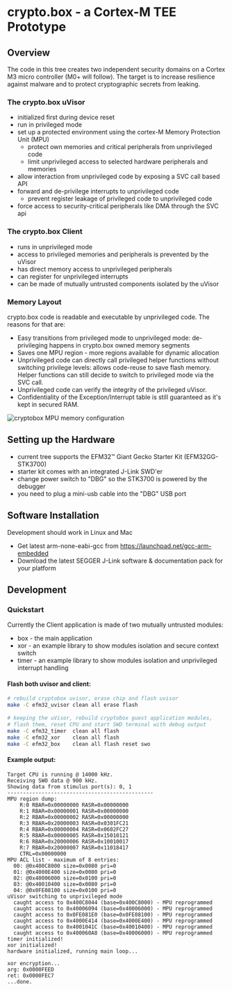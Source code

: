 # crypto.box - a Cortex-M TEE Prototype

## Overview
The code in this tree creates two independent security domains on a
Cortex M3 micro controller (M0+ will follow). The target is to increase
resilience against malware and to protect cryptographic secrets from leaking.

### The crypto.box uVisor
* initialized first during device reset
* run in privileged mode
* set up a protected environment using the cortex-M Memory Protection Unit (MPU)
	* protect own memories and critical peripherals from unprivileged code
	* limit unprivileged access to selected hardware peripherals and memories
* allow interaction from unprivileged code by exposing a SVC call based API
* forward and de-privilege interrupts to unprivileged code
	* prevent register leakage of privileged code to unprivileged code
* force access to security-critical peripherals like DMA through the SVC api

### The crypto.box Client
* runs in unprivileged mode
* access to privileged memories and peripherals is prevented by the uVisor
* has direct memory access to unprivileged peripherals
* can register for unprivileged interrupts
* can be made of mutually untrusted components isolated by the uVisor

### Memory Layout
crypto.box code is readable and executable by unprivileged code. The reasons for that are:
* Easy transitions from privileged mode to unprivileged mode: de-privileging happens in crypto.box owned memory segments
* Saves one MPU region - more regions available for dynamic allocation
* Unprivileged code can directly call privileged helper functions without switching privilege levels: allows code-reuse to save flash memory. Helper functions can still decide to switch to privileged mode via the SVC call.
* Unprivileged code can verify the integrity of the privileged uVisor.
* Confidentiality of the Exception/Interrupt table is still guaranteed as it's kept in secured RAM.

![cryptobox MPU memory configuration](https://github.com/ARM-RD/cryptobox/raw/images/efm32_uvisor/docs/memory-map.png "cryptobox MPU memory configuration")

## Setting up the Hardware

* current tree supports the EFM32™ Giant Gecko Starter Kit (EFM32GG-STK3700)
* starter kit comes with an integrated J-Link SWD'er
* change power switch to "DBG" so the STK3700 is powered by the debugger
* you need to plug a mini-usb cable into the "DBG" USB port

## Software Installation

Development should work in Linux and Mac
* Get latest arm-none-eabi-gcc from https://launchpad.net/gcc-arm-embedded
* Download the latest SEGGER J-Link software & documentation pack for your platform

## Development

### Quickstart

Currently the Client application is made of two mutually untrusted modules:
* box   - the main application
* xor   - an example library to show modules isolation and secure context switch
* timer - an example library to show modules isolation and unprivileged interrupt handling

#### Flash both uvisor and client:
```Bash
# rebuild cryptobox uvisor, erase chip and flash uvisor
make -C efm32_uvisor clean all erase flash
 
# keeping the uVisor, rebuild cryptobox guest application modules, 
# flash them, reset CPU and start SWD terminal with debug output
make -C efm32_timer  clean all flash 
make -C efm32_xor    clean all flash 
make -C efm32_box    clean all flash reset swo
```

#### Example output:
```AsciiDoc
Target CPU is running @ 14000 kHz.
Receiving SWO data @ 900 kHz.
Showing data from stimulus port(s): 0, 1
-----------------------------------------------
MPU region dump:
	R:0 RBAR=0x00000000 RASR=0x00000000
	R:1 RBAR=0x00000001 RASR=0x00000000
	R:2 RBAR=0x00000002 RASR=0x00000000
	R:3 RBAR=0x20000003 RASR=0x0301FC21
	R:4 RBAR=0x00000004 RASR=0x0602FC27
	R:5 RBAR=0x00000005 RASR=0x15010121
	R:6 RBAR=0x20000006 RASR=0x10010017
	R:7 RBAR=0x20000007 RASR=0x11018417
	CTRL=0x00000000
MPU ACL list - maximum of 8 entries:
  00: @0x400C8000 size=0x0080 pri=0
  01: @0x4000E400 size=0x0080 pri=0
  02: @0x40006000 size=0x0100 pri=0
  03: @0x40010400 size=0x0080 pri=0
  04: @0x0FE08100 size=0x0100 pri=0
uVisor switching to unprivileged mode
  caught access to 0x400C8044 (base=0x400C8000) - MPU reprogrammed
  caught access to 0x40006094 (base=0x40006000) - MPU reprogrammed
  caught access to 0x0FE081E0 (base=0x0FE08100) - MPU reprogrammed
  caught access to 0x4000E414 (base=0x4000E400) - MPU reprogrammed
  caught access to 0x4001041C (base=0x40010400) - MPU reprogrammed
  caught access to 0x400060A8 (base=0x40006000) - MPU reprogrammed
timer initialized!
xor initialized!
hardware initialized, running main loop...

xor encryption...
arg: 0x0000FEED
ret: 0x0000FEC7
...done.
```
